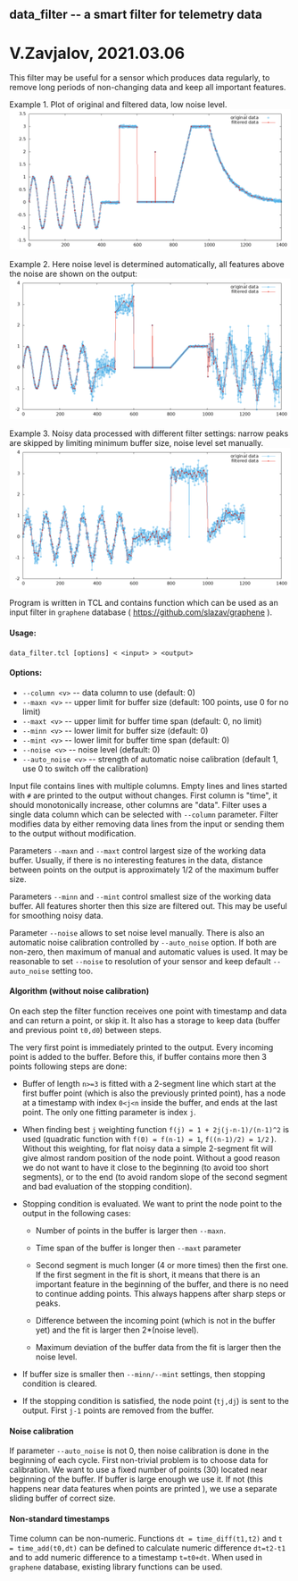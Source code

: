 ## data_filter -- a smart filter for telemetry data

# V.Zavjalov, 2021.03.06

This filter may be useful for a sensor which produces data regularly, to
remove long periods of non-changing data and keep all important
features.

Example 1. Plot of original and filtered data, low noise level.
![data1](https://raw.githubusercontent.com/slazav/data_filter/main/img/data1.png)

Example 2. Here noise level is determined automatically, all features
above the noise are shown on the output:
![data1](https://raw.githubusercontent.com/slazav/data_filter/main/img/data2.png)

Example 3. Noisy data processed with different filter settings: narrow
peaks are skipped by limiting minimum buffer size, noise level set
manually.
![data1](https://raw.githubusercontent.com/slazav/data_filter/main/img/data3.png)

Program is written in TCL and contains function which can be used as an
input filter in `graphene` database ( https://github.com/slazav/graphene ).

#### Usage:
```
data_filter.tcl [options] < <input> > <output>
```

#### Options:

* `--column <v>` -- data column to use (default: 0)
* `--maxn <v>`    -- upper limit for buffer size (default: 100 points, use 0 for no limit)
* `--maxt <v>`    -- upper limit for buffer time span (default: 0, no limit)
* `--minn <v>`    -- lower limit for buffer size (default: 0)
* `--mint <v>`    -- lower limit for buffer time span (default: 0)
* `--noise <v>`       -- noise level (default: 0)
* `--auto_noise <v>`  -- strength of automatic noise calibration (default 1, use 0 to switch off the calibration)

Input file contains lines with multiple columns. Empty lines and lines
started with `#` are printed to the output without changes. First column
is "time", it should monotonically increase, other columns are "data".
Filter uses a single data column which can be selected with `--column`
parameter. Filter modifies data by either removing data lines from the
input or sending them to the output without modification.

Parameters `--maxn` and `--maxt` control largest size of the working data
buffer. Usually, if there is no interesting features in the data,
distance between points on the output is approximately 1/2 of the maximum
buffer size.

Parameters `--minn` and `--mint` control smallest size of the working data
buffer. All features shorter then this size are filtered out. This may be
useful for smoothing noisy data.

Parameter `--noise` allows to set noise level manually. There is also
an automatic noise calibration controlled by `--auto_noise` option. If
both are non-zero, then maximum of manual and automatic values is used.
It may be reasonable to set `--noise` to resolution of your sensor and
keep default `--auto_noise` setting too.


#### Algorithm (without noise calibration)

On each step the filter function receives one point with timestamp and
data and can return a point, or skip it. It also has a storage to
keep data (buffer and previous point `t0,d0`) between steps.

The very first point is immediately printed to the output.
Every incoming point is added to the buffer. Before this, if buffer contains
more then 3 points following steps are done:

* Buffer of length `n>=3` is fitted with a 2-segment line which start at the
first buffer point (which is also the previously printed point), has a node at a
timestamp with index `0<j<n` inside the buffer, and ends at the last point.
The only one fitting parameter is index `j`.

* When finding best `j` weighting function `f(j) = 1 + 2j(j-n-1)/(n-1)^2` is
used (quadratic function with `f(0) = f(n-1) = 1`, `f((n-1)/2) = 1/2` ).
Without this weighting, for flat noisy data a simple 2-segment fit will
give almost random position of the node point. Without a good reason we
do not want to have it close to the beginning (to avoid too short
segments), or to the end (to avoid random slope of the second segment and
bad evaluation of the stopping condition).

* Stopping condition is evaluated. We want to print the node point
to the output in the following cases:

  * Number of points in the buffer is larger then `--maxn`.

  * Time span of the buffer is longer then `--maxt` parameter

  * Second segment is much longer (4 or more times) then the first one.
  If the first segment in the fit is short, it means that there is an
  important feature in the beginning of the buffer, and there is no need
  to continue adding points. This always happens after sharp steps or
  peaks.

  * Difference between the incoming point (which is not in the buffer yet)
  and the fit is larger then 2*(noise level).

  * Maximum deviation of the buffer data from the fit is larger then
  the noise level.

* If buffer size is smaller then `--minn/--mint` settings, then stopping
condition is cleared.

* If the stopping condition is satisfied, the node point (`tj,dj`)
is sent to the output. First `j-1` points are removed from the buffer.

#### Noise calibration

If parameter `--auto_noise` is not 0, then noise calibration is
done in the beginning of each cycle. First non-trivial problem is
to choose data for calibration. We want to use a fixed number of points (30)
located near beginning of the buffer. If buffer is large enough we use it.
If not (this happens near data features when points are printed ), we use
a separate sliding buffer of correct size.

#### Non-standard timestamps

Time column can be non-numeric. Functions `dt = time_diff(t1,t2)` and `t
= time_add(t0,dt)` can be defined to calculate numeric difference
`dt=t2-t1` and to add numeric difference to a timestamp `t=t0+dt`. When
used in `graphene` database, existing library functions can be used.
